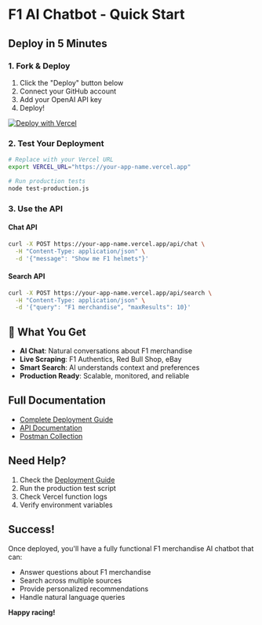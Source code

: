 # F1 AI Chatbot - Quick Start

## Deploy in 5 Minutes

### 1. Fork & Deploy
1. Click the "Deploy" button below
2. Connect your GitHub account
3. Add your OpenAI API key
4. Deploy!

[![Deploy with Vercel](https://vercel.com/button)](https://vercel.com/new)

### 2. Test Your Deployment
```bash
# Replace with your Vercel URL
export VERCEL_URL="https://your-app-name.vercel.app"

# Run production tests
node test-production.js
```

### 3. Use the API

#### Chat API
```bash
curl -X POST https://your-app-name.vercel.app/api/chat \
  -H "Content-Type: application/json" \
  -d '{"message": "Show me F1 helmets"}'
```

#### Search API
```bash
curl -X POST https://your-app-name.vercel.app/api/search \
  -H "Content-Type: application/json" \
  -d '{"query": "F1 merchandise", "maxResults": 10}'
```

## 🎯 What You Get

- **AI Chat**: Natural conversations about F1 merchandise
- **Live Scraping**: F1 Authentics, Red Bull Shop, eBay
- **Smart Search**: AI understands context and preferences
- **Production Ready**: Scalable, monitored, and reliable

## Full Documentation

- [Complete Deployment Guide](./DEPLOYMENT_GUIDE.md)
- [API Documentation](./README.md)
- [Postman Collection](./F1_AI_Chatbot_Tests.postman_collection.json)

## Need Help?

1. Check the [Deployment Guide](./DEPLOYMENT_GUIDE.md)
2. Run the production test script
3. Check Vercel function logs
4. Verify environment variables

## Success!

Once deployed, you'll have a fully functional F1 merchandise AI chatbot that can:
- Answer questions about F1 merchandise
- Search across multiple sources
- Provide personalized recommendations
- Handle natural language queries

**Happy racing!**